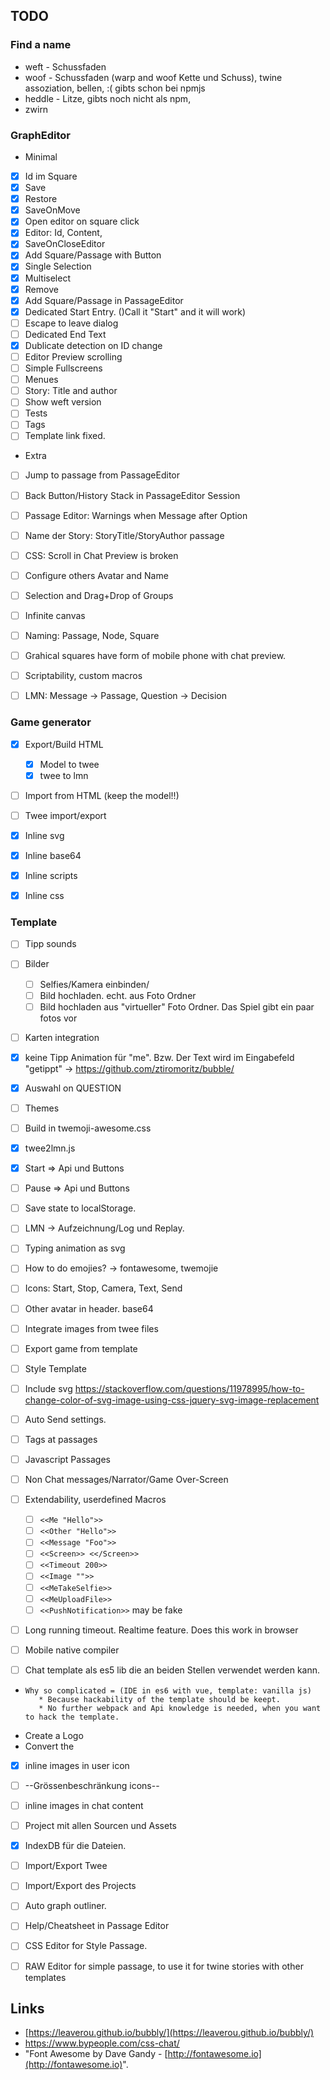 ## TODO
### Find a name
 * weft - Schussfaden
 * woof - Schussfaden (warp and woof Kette und Schuss), twine assoziation, bellen, 
        :( gibts schon bei npmjs
 * heddle - Litze, gibts noch nicht als npm,
 * zwirn
### GraphEditor 
 * Minimal
 * [x] Id im Square
 * [x] Save
 * [x] Restore
 * [x] SaveOnMove
 * [x] Open editor on square click
 * [x] Editor: Id, Content, 
 * [X] SaveOnCloseEditor
 * [x] Add Square/Passage with Button
 * [x] Single Selection
 * [x] Multiselect
 * [x] Remove
 * [x] Add Square/Passage in PassageEditor 
 * [x] Dedicated Start Entry. ()Call it "Start" and it will work)
 * [ ] Escape to leave dialog
 * [ ] Dedicated End Text
 * [x] Dublicate detection on ID change
 * [ ] Editor Preview scrolling
 * [ ] Simple Fullscreens
 * [ ] Menues
 * [ ] Story: Title and author
 * [ ] Show weft version
 * [ ] Tests
 * [ ] Tags
 * [ ] Template link fixed.
 * Extra
 * [ ] Jump to passage from PassageEditor
 * [ ] Back Button/History Stack in PassageEditor Session
 * [ ] Passage Editor: Warnings when Message after Option
 * [ ] Name der Story: StoryTitle/StoryAuthor passage
 * [ ] CSS: Scroll in Chat Preview is broken
 * [ ] Configure others Avatar and Name
 * [ ] Selection and Drag+Drop of Groups
 * [ ] Infinite canvas 
 * [ ] Naming: Passage, Node, Square 
 * [ ] Grahical squares have form of mobile phone with chat preview.
 * [ ] Scriptability, custom macros
 * [ ] LMN: Message -> Passage, Question -> Decision

 
 ### Game generator
  * [x] Export/Build HTML
    * [x] Model to twee
    * [x] twee to lmn
  * [ ] Import from HTML (keep the model!!)
  * [ ] Twee import/export
  * [x] Inline svg
  * [x] Inline base64
  * [x] Inline scripts
  * [x] Inline css
 
 
### Template
 * [ ] Tipp sounds
 * [ ] Bilder
    * [ ] Selfies/Kamera einbinden/ 
    * [ ] Bild hochladen. echt. aus Foto Ordner
    * [ ] Bild hochladen aus "virtueller" Foto Ordner. Das Spiel gibt ein paar fotos vor
 * [ ] Karten integration
 * [x] keine Tipp Animation für "me". Bzw. Der Text wird im Eingabefeld "getippt" 
            -> https://github.com/ztiromoritz/bubble/
 * [X] Auswahl on QUESTION
 * [ ] Themes
 * [ ] Build in twemoji-awesome.css
 * [x] twee2lmn.js
 * [x] Start => Api und Buttons 
 * [ ] Pause => Api und Buttons 
 * [ ] Save state to localStorage.
 * [ ] LMN -> Aufzeichnung/Log und Replay.
 * [ ] Typing animation as svg
 * [ ] How to do emojies? -> fontawesome, twemojie
 * [ ] Icons: Start, Stop, Camera, Text, Send
 * [ ] Other avatar in header. base64
 * [ ] Integrate images from twee files 
 * [ ] Export game from template
 * [ ] Style Template
 * [ ] Include svg  https://stackoverflow.com/questions/11978995/how-to-change-color-of-svg-image-using-css-jquery-svg-image-replacement
 * [ ] Auto Send settings.
 * [ ] Tags at passages
 * [ ] Javascript Passages
 * [ ] Non Chat messages/Narrator/Game Over-Screen
 * [ ] Extendability, userdefined Macros
   * [ ] `<<Me "Hello">>`
   * [ ] `<<Other "Hello">>`
   * [ ] `<<Message "Foo">>`
   * [ ] `<<Screen>> <</Screen>>`
   * [ ] `<<Timeout 200>>`
   * [ ] `<<Image "">>`
   * [ ] `<<MeTakeSelfie>>`  
   * [ ] `<<MeUploadFile>>` 
   * [ ] `<<PushNotification>>` may be fake
 * [ ] Long running timeout. Realtime feature. Does this work in browser
 * [ ] Mobile native compiler  
   
 * [ ] Chat template als es5 lib die an beiden Stellen verwendet werden kann.
 *     Why so complicated = (IDE in es6 with vue, template: vanilla js)
          * Because hackability of the template should be keept.
          * No further webpack and Api knowledge is needed, when you want to hack the template.
 * Create a Logo
 * Convert the   
 * [x] inline images in user icon 
 * [ ] --Grössenbeschränkung icons--
 * [ ] inline images in chat content
 * [ ] Project mit allen Sourcen und Assets
 * [x] IndexDB für die Dateien.
 * [ ] Import/Export Twee 
 * [ ] Import/Export des Projects
 * [ ] Auto graph outliner. 
 * [ ] Help/Cheatsheet in Passage Editor
 * [ ] CSS Editor for Style Passage.
 * [ ] RAW Editor for simple passage, to use it for twine stories with other templates

 
## Links
 * [https://leaverou.github.io/bubbly/](https://leaverou.github.io/bubbly/)
 * https://www.bypeople.com/css-chat/
 * "Font Awesome by Dave Gandy - [http://fontawesome.io](http://fontawesome.io)".